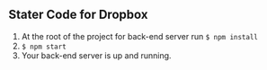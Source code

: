 ## Stater Code for Dropbox

1. At the root of the project for back-end server run `$ npm install`
2. `$ npm start`
3. Your back-end server is up and running.